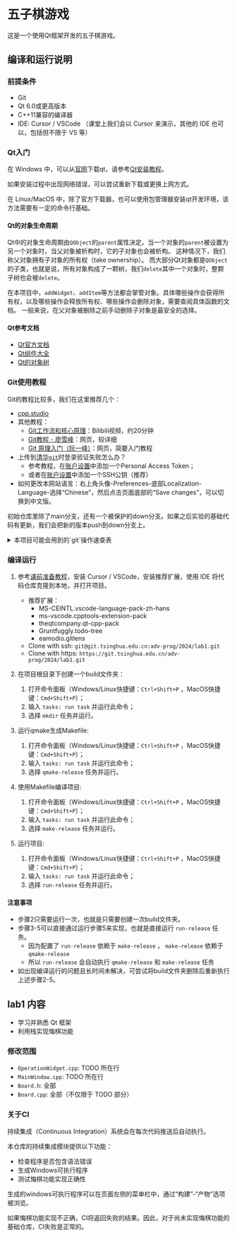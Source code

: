 # 五子棋游戏

这是一个使用Qt框架开发的五子棋游戏。

## 编译和运行说明

### 前提条件

- Git
- Qt 6.0或更高版本
- C++11兼容的编译器
- IDE: Cursor / VSCode （课堂上我们会以 Cursor 来演示，其他的 IDE 也可以，包括但不限于 VS 等）

### Qt入门

在 Windows 中，可以从[官网](https://www.qt.io/download-qt-installer-oss)下载qt，请参考[Qt安装教程](https://meeting.tencent.com/crm/NXBPkX8K4c)。

如果安装过程中出现网络错误，可以尝试重新下载或更换上网方式。

在 Linux/MacOS 中，除了官方下载器，也可以使用包管理器安装qt开发环境，该方法需要有一定的命令行基础。

#### Qt的对象生命周期

Qt中的对象生命周期由`QObject`的`parent`属性决定。当一个对象的`parent`被设置为另一个对象时，当父对象被析构时，它的子对象也会被析构。
这种情况下，我们称父对象拥有子对象的所有权（take ownership）。
而大部分Qt对象都是`QObject`的子类，也就是说，所有对象构成了一颗树，我们`delete`其中一个对象时，整颗子树也会被`delete`。

在本项目中，`addWidget`、`addItem`等方法都会掌管对象。具体哪些操作会获得所有权，以及哪些操作会释放所有权、哪些操作会删除对象，需要查阅具体函数的文档。
一般来说，在父对象被删除之前手动删除子对象是最安全的选择。

#### Qt参考文档

* [Qt官方文档](https://doc.qt.io/qt-6/index.html)
* [Qt组件大全](https://doc.qt.io/qt-6/gallery.html)
* [Qt的对象树](https://doc.qt.io/qt-6/objecttrees.html)

### Git使用教程

Git的教程比较多，我们在这里推荐几个：

- [cpp.studio](https://cpp.studio/toolchain/git/)
- 其他教程：
    * [Git工作流和核心原理](https://www.bilibili.com/video/BV1r3411F7kn)：Bilibili视频，约20分钟
    * [Git教程 - 廖雪峰](https://www.liaoxuefeng.com/wiki/896043488029600)：网页，较详细
    * [Git 原理入门（阮一峰）](http://www.ruanyifeng.com/blog/2018/10/git-internals.html)：网页，简要入门教程
- 上传到[清华`git`](https://git.tsinghua.edu.cn/)时登录验证失败怎么办？
    * 参考教程，在[账户设置](https://git.tsinghua.edu.cn/-/user_settings/personal_access_tokens)中添加一个Personal Access Token；
    * 或者在[账户设置](https://git.tsinghua.edu.cn/-/user_settings/keys)中添加一个SSH公钥（推荐）
- 如何更改本网站语言：右上角头像-Preferences-底部Localization-Language-选择“Chinese”，然后点击页面底部的“Save changes”，可以切换到中文版。

初始仓库里除了main分支，还有一个被保护的down分支。如果之后实验的基础代码有更新，我们会把新的版本push到down分支上。

<details>
<summary>
本项目可能会用到的`git`操作速查表
</summary>

#### 基础操作

以下所有命令中`<word>`需要替换为你自己的内容。

设置用户名和邮箱：
```bash
git config --global user.email "<your email>"
git config --global user.name "<your name>"
# 例：
git config --global user.email "email@example.com"
git config --global user.name "San Zhang"
```

将代码从网上下载至本地：
```bash
git clone <repo-url>
# 例：
git clone https://git.tsinghua.edu.cn/adv-prog/2022/leveldb-sk/
```

进入仓库目录，查看当前仓库状态：
```bash
git status
```

添加文件到暂存区：
```bash
git add <files>
# 例：添加当前目录下的所有文件。“.”表示当前目录。
git add .
```

提交暂存区的文件至版本库：
```bash
git commit -m "<your message>"
# 例：
git commit -m "Create a new file"
```

#### 同步操作

添加一个远程地址：
```bash
git remote add <remote_name> <remote_url>
# 例：
git remote add upstream https://git.tsinghua.edu.cn/adv-prog/2022/leveldb-sk/
```

推送版本库的文件至远程仓库（如清华`git`）：
```bash
git push <remote> <branch>
# 例：
git push origin main
```

从远程库中下载更新：
```bash
git fetch origin main
git merge origin/main # 合并origin远程的main分支到本地的当前分支
# 或将两步合为一步：
git pull
```

#### 分支操作

创建一个新分支：
```bash
git branch <branch_name>
# 例：
git branch patch_1
```

切换到某分支：
```bash
git checkout <branch_name>
# 例：
git checkout patch_1
# 切换回来main分支：
git checkout main
```

</details>

### 编译运行

1. 参考[课前准备教程](https://meeting.tencent.com/crm/lR9GLWENe4)，安装 Cursor / VSCode，安装推荐扩展，使用 IDE 将代码仓库克隆到本地，并打开项目。
   - 推荐扩展：
     - MS-CEINTL.vscode-language-pack-zh-hans
     - ms-vscode.cpptools-extension-pack
     - theqtcompany.qt-cpp-pack
     - Gruntfuggly.todo-tree
     - eamodio.gitlens
   - Clone with ssh: `git@git.tsinghua.edu.cn:adv-prog/2024/lab1.git`
   - Clone with https: `https://git.tsinghua.edu.cn/adv-prog/2024/lab1.git`

2. 在项目根目录下创建一个build文件夹：
   1. 打开命令面板（Windows/Linux快捷键：`Ctrl+Shift+P` ，MacOS快捷键：`Cmd+Shift+P`）；
   2. 输入 `tasks: run task` 并运行此命令；
   3. 选择 `mkdir` 任务并运行。

3. 运行qmake生成Makefile:
   1. 打开命令面板（Windows/Linux快捷键：`Ctrl+Shift+P` ，MacOS快捷键：`Cmd+Shift+P`）；
   2. 输入 `tasks: run task` 并运行此命令；
   3. 选择 `qmake-release` 任务并运行。

4. 使用Makefile编译项目:
   1. 打开命令面板（Windows/Linux快捷键：`Ctrl+Shift+P` ，MacOS快捷键：`Cmd+Shift+P`）；
   2. 输入 `tasks: run task` 并运行此命令；
   3. 选择 `make-release` 任务并运行。

5. 运行项目:
   1. 打开命令面板（Windows/Linux快捷键：`Ctrl+Shift+P` ，MacOS快捷键：`Cmd+Shift+P`）；
   2. 输入 `tasks: run task` 并运行此命令；
   3. 选择 `run-release` 任务并运行。

#### 注意事项

- 步骤2只需要运行一次，也就是只需要创建一次build文件夹。
- 步骤3-5可以直接通过运行步骤5来实现，也就是直接运行 `run-release` 任务。
  - 因为配置了 `run-release` 依赖于 `make-release` ， `make-release` 依赖于 `qmake-release` 
  - 所以 `run-release` 会自动执行 `qmake-release` 和 `make-release` 任务
- 如出现编译运行的问题且长时间未解决，可尝试将build文件夹删除后重新执行上述步骤2-5。

## lab1 内容

- 学习并熟悉 Qt 框架
- 利用栈实现悔棋功能

### 修改范围

- `OperationWidget.cpp`: TODO 所在行
- `MainWindow.cpp`: TODO 所在行
- `Board.h`: 全部
- `Board.cpp`: 全部（不仅限于 TODO 部分）

### 关于CI

持续集成（Continuous Integration）系统会在每次代码推送后自动执行。

本仓库的持续集成模块提供以下功能：

- 检查程序是否包含语法错误
- 生成Windows可执行程序
- 测试悔棋功能实现正确性

生成的windows可执行程序可以在页面左侧的菜单栏中，通过“构建”-“产物”选项被浏览。

如果悔棋功能实现不正确，CI将返回失败的结果。因此，对于尚未实现悔棋功能的基础仓库，CI失败是正常的。
